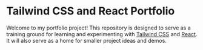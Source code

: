 # Tailwind CSS and React Portfolio
Welcome to my portfolio project! This repository is designed to serve as a training ground for learning and experimenting with [Tailwind CSS][1] and [React][2]. It will also serve as a home for smaller project ideas and demos.

[1]: https://tailwindcss.com/
[2]: https://reactjs.org/
